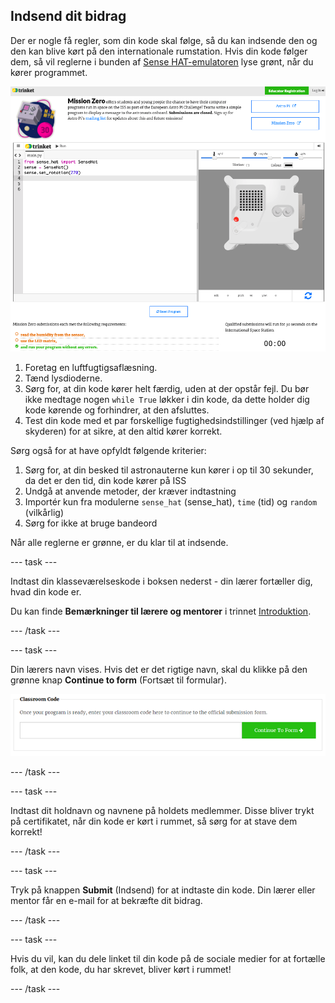 ## Indsend dit bidrag

Der er nogle få regler, som din kode skal følge, så du kan indsende den og den kan blive kørt på den internationale rumstation. Hvis din kode følger dem, så vil reglerne i bunden af [Sense HAT-emulatoren](https://trinket.io/mission-zero) lyse grønt, når du kører programmet.

![Et skærmbillede af Mission Zero Trinket-siderne, der viser indsendelsesknappen (Submit) og kriterierne for deltagelse til venstre. De to øverste ("læs fugtighed" og "brug lysdioderne") er i orange tekst, den nederste ("kører uden fejl") er grøn ](images/validation.png)

1. Foretag en luftfugtigsaflæsning.
1. Tænd lysdioderne.
1. Sørg for, at din kode kører helt færdig, uden at der opstår fejl. Du bør ikke medtage nogen `while True` løkker i din kode, da dette holder dig kode kørende og forhindrer, at den afsluttes.
1. Test din kode med et par forskellige fugtighedsindstillinger (ved hjælp af skyderen) for at sikre, at den altid kører korrekt.

Sørg også for at have opfyldt følgende kriterier:

1. Sørg for, at din besked til astronauterne kun kører i op til 30 sekunder, da det er den tid, din kode kører på ISS
1. Undgå at anvende metoder, der kræver indtastning
1. Importér kun fra modulerne `sense_hat` (sense_hat), `time` (tid) og `random` (vilkårlig)
1. Sørg for ikke at bruge bandeord

Når alle reglerne er grønne, er du klar til at indsende.

--- task ---

Indtast din klasseværelseskode i boksen nederst - din lærer fortæller dig, hvad din kode er.

Du kan finde **Bemærkninger til lærere og mentorer** i trinnet [Introduktion](https://projects.raspberrypi.org/da-DK/projects/astro-pi-mission-zero/1).

--- /task ---

--- task ---

Din lærers navn vises. Hvis det er det rigtige navn, skal du klikke på den grønne knap **Continue to form** (Fortsæt til formular).

![Fortsæt til formular](images/continue-to-form.png)

--- /task ---

--- task ---

Indtast dit holdnavn og navnene på holdets medlemmer. Disse bliver trykt på certifikatet, når din kode er kørt i rummet, så sørg for at stave dem korrekt!

--- /task ---

--- task ---

Tryk på knappen **Submit** (Indsend) for at indtaste din kode. Din lærer eller mentor får en e-mail for at bekræfte dit bidrag.

--- /task ---

--- task ---

Hvis du vil, kan du dele linket til din kode på de sociale medier for at fortælle folk, at den kode, du har skrevet, bliver kørt i rummet!

--- /task ---
